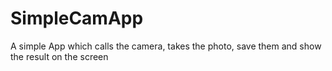 SimpleCamApp
============

A simple App which calls the camera, takes the photo, save them and show the result on the screen
